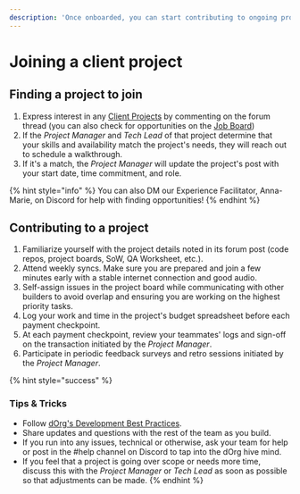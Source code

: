 ```yaml
---
description: 'Once onboarded, you can start contributing to ongoing projects.'
---
```


# Joining a client project

## Finding a project to join

1. Express interest in any [Client Projects](https://forum.dorg.tech/c/clientproject/8) by commenting on the forum thread \(you can also check for opportunities on the [Job Board](https://forum.dorg.tech/t/about-the-job-board-category)\)
2. If the _Project Manager_ and _Tech Lead_ of that project determine that your skills and availability match the project's needs, they will reach out to schedule a walkthrough.
3. If it's a match, the _Project Manager_ will update the project's post with your start date, time commitment, and role.

{% hint style="info" %}
You can also DM our Experience Facilitator, Anna-Marie, on Discord for help with finding opportunities!
{% endhint %}

## Contributing to a project

1. Familiarize yourself with the project details noted in its forum post \(code repos, project boards, SoW, QA Worksheet, etc.\).
2. Attend weekly syncs. Make sure you are prepared and join a few minutes early with a stable internet connection and good audio.
3. Self-assign issues in the project board while communicating with other builders to avoid overlap and ensuring you are working on the highest priority tasks.
4. Log your work and time in the project's budget spreadsheet before each payment checkpoint.
5. At each payment checkpoint, review your teammates' logs and sign-off on the transaction initiated by the _Project Manager_.
6. Participate in periodic feedback surveys and retro sessions initiated by the _Project Manager_.

{% hint style="success" %}
### **Tips & Tricks**

* Follow [dOrg's Development Best Practices](../resources/best-practice-overview/).
* Share updates and questions with the rest of the team as you build.
* If you run into any issues, technical or otherwise, ask your team for help or post in the \#help channel on Discord to tap into the dOrg hive mind.
* If you feel that a project is going over scope or needs more time, discuss this with the _Project Manager_ or _Tech Lead_ as soon as possible so that adjustments can be made.
{% endhint %}



